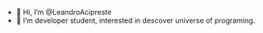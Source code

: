 - 👋 Hi, I’m @LeandroAcipreste
- 👀 I’m developer student, interested in descover universe of programing.
 

<!---Cancel changes
LeandroAcipreste/LeandroAcipreste is a ✨ special ✨ repository because its `README.md` (this file) appears on your GitHub profile.
You can click the Preview link to take a look at your changes.
--->
